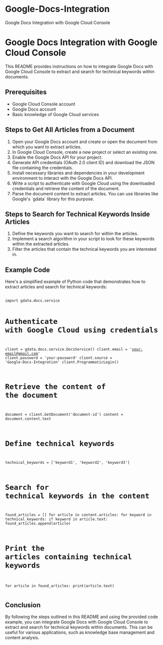 # Google-Docs-Integration
<!DOCTYPE html>
<html>
<head>
    <meta charset="UTF-8">
    Google Docs Integration with Google Cloud Console
</head>
<body>
    <h1>Google Docs Integration with Google Cloud Console</h1>
    <p>This README provides instructions on how to integrate Google Docs with Google Cloud Console to extract and search for technical keywords within documents.</p>
    <h2>Prerequisites</h2>
    <ul>
        <li>Google Cloud Console account</li>
        <li>Google Docs account</li>
        <li>Basic knowledge of Google Cloud services</li>
    </ul>
    <h2>Steps to Get All Articles from a Document</h2>
    <ol>
        <li>Open your Google Docs account and create or open the document from which you want to extract articles.</li>
        <li>In Google Cloud Console, create a new project or select an existing one.</li>
        <li>Enable the Google Docs API for your project.</li>
        <li>Generate API credentials (OAuth 2.0 client ID) and download the JSON file containing the credentials.</li>
        <li>Install necessary libraries and dependencies in your development environment to interact with the Google Docs API.</li>
        <li>Write a script to authenticate with Google Cloud using the downloaded credentials and retrieve the content of the document.</li>
        <li>Parse the document content to extract articles. You can use libraries like Google's `gdata` library for this purpose.</li>
    </ol>
    <h2>Steps to Search for Technical Keywords Inside Articles</h2>
    <ol>
        <li>Define the keywords you want to search for within the articles.</li>
        <li>Implement a search algorithm in your script to look for these keywords within the extracted articles.</li>
        <li>Filter the articles that contain the technical keywords you are interested in.</li>
    </ol>
    <h2>Example Code</h2>
    <p>Here's a simplified example of Python code that demonstrates how to extract articles and search for technical keywords:</p>
    <pre>
        <code>
import gdata.docs.service

# Authenticate with Google Cloud using credentials
client = gdata.docs.service.DocsService()
client.email = 'your-email@gmail.com'
client.password = 'your-password'
client.source = 'Google-Docs-Integration'
client.ProgrammaticLogin()

# Retrieve the content of the document
document = client.GetDocument('document-id')
content = document.content.text

# Define technical keywords
technical_keywords = ['keyword1', 'keyword2', 'keyword3']

# Search for technical keywords in the content
found_articles = []
for article in content.articles:
    for keyword in technical_keywords:
        if keyword in article.text:
            found_articles.append(article)

# Print the articles containing technical keywords
for article in found_articles:
    print(article.text)
        </code>
    </pre>
    <h2>Conclusion</h2>
    <p>By following the steps outlined in this README and using the provided code example, you can integrate Google Docs with Google Cloud Console to extract and search for technical keywords within documents. This can be useful for various applications, such as knowledge base management and content analysis.</p>
</body>
</html>
